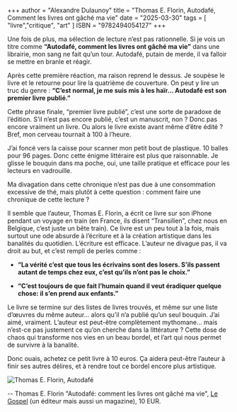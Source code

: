 +++
author = "Alexandre Dulaunoy"
title = "Thomas E. Florin, Autodafé, Comment les livres ont gâché ma vie"
date = "2025-03-30"
tags = [
    "livre","critique", "art"
]
ISBN = "9782494054127"
+++

Une fois de plus, ma sélection de lecture n’est pas rationnelle. Si je vois un titre comme **“Autodafé, comment les livres ont gâché ma vie”** dans une librairie, mon sang ne fait qu’un tour. Autodafé, putain de merde, il va falloir se mettre en branle et réagir.

Après cette première réaction, ma raison reprend le dessus. Je soupèse le livre et le retourne pour lire la quatrième de couverture. On peut y lire un truc du genre : **“C’est normal, je me suis mis à les haïr... Autodafé est son premier livre publié.”**

Cette phrase finale, “premier livre publié”, c’est une sorte de paradoxe de l’édition. S’il n’est pas encore publié, c’est un manuscrit, non ? Donc pas encore vraiment un livre. Ou alors le livre existe avant même d’être édité ? Bref, mon cerveau tournait à 100 à l’heure.

J’ai foncé vers la caisse pour scanner mon petit bout de plastique. 10 balles pour 96 pages. Donc cette énigme littéraire est plus que raisonnable. Je glisse le bouquin dans ma poche, oui, une taille pratique et efficace pour les lecteurs en vadrouille.

Ma divagation dans cette chronique n’est pas due à une consommation excessive de thé, mais plutôt à cette question : comment faire une chronique de cette lecture ?

Il semble que l’auteur, Thomas E. Florin, a écrit ce livre sur son iPhone pendant un voyage en train (en France, ils disent “Transilien”, chez nous en Belgique, c’est juste un bête train). Ce livre est un peu tout à la fois, mais surtout une ode absurde à l’écriture et à la création artistique dans les banalités du quotidien. L’écriture est efficace. L’auteur ne divague pas, il va droit au but, et c’est rempli de perles comme :

- **“La vérité c’est que tous les écrivains sont des losers. S’ils passent autant de temps chez eux, c’est qu’ils n’ont pas le choix.”**

- **“C’est toujours de que fait l’humain quand il veut éradiquer quelque chose: il s’en prend aux enfants.”**

Le livre se termine sur des listes de livres trouvés, et même sur une liste d’œuvres du même auteur… alors qu’il n’a publié qu’un seul bouquin. J’ai aimé, vraiment. L’auteur est peut-être complètement mythomane... mais n’est-ce pas justement ce qu’on cherche dans la littérature ? Cette dose de chaos qui transforme nos vies en un beau bordel, et l’art qui nous permet de survivre à la banalité.

Donc ouais, achetez ce petit livre à 10 euros. Ça aidera peut-être l’auteur à finir ses autres délires, et à rendre tout ce bordel encore plus artistique.

![Thomas E. Florin, Autodafé](/images/autodafe.jpeg)

--
Thomas E. Florin "Autodafé: comment les livres ont gâché ma vie", [Le Gospel](https://le-gospel.fr/) (un éditeur mais aussi un magazine), 10 EUR.
